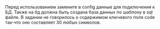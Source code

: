Перед использованием замените в config данные для подключения к БД.
Также на бд должна быть создана база данных по шаблону в sql файле.
В задании не говорилось о содержимом ключевого поля code так-что оно составляет 30 любых символов.